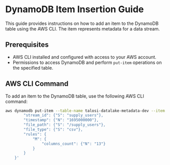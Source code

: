 # DynamoDB Item Insertion Guide

This guide provides instructions on how to add an item to the DynamoDB table using the AWS CLI. The item represents metadata for a data stream.

## Prerequisites

- AWS CLI installed and configured with access to your AWS account.
- Permissions to access DynamoDB and perform `put-item` operations on the specified table.

## AWS CLI Command

To add an item to the DynamoDB table, use the following AWS CLI command:

```bash
aws dynamodb put-item --table-name talosi-datalake-metadata-dev --item '{
        "stream_id": {"S": "supply_users"},
        "timestamp": {"N": "1695000000"},
        "file_path": {"S": "/supply_users"},
        "file_type": {"S": "csv"},
        "rules": {
            "M": {
                "columns_count": {"N": "13"}
            }
        }
    }'
```

